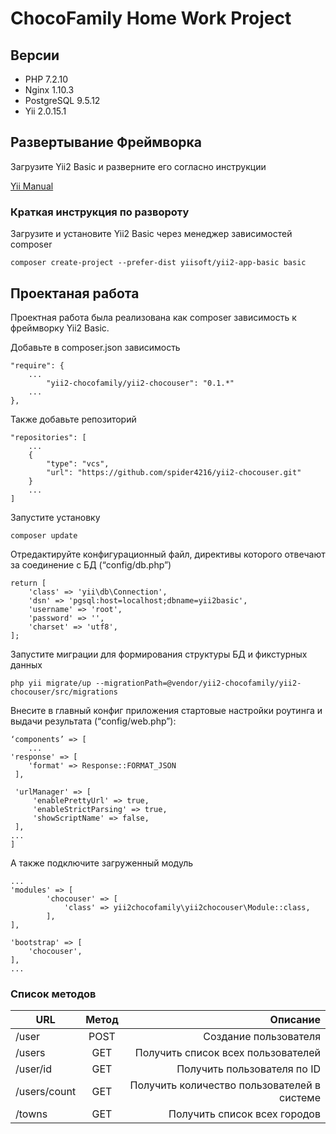 # ChocoFamily Home Work Project

## Версии

- PHP 7.2.10
- Nginx 1.10.3
- PostgreSQL 9.5.12
- Yii 2.0.15.1


## Развертывание Фреймворка

Загрузите Yii2 Basic и разверните его согласно инструкции

[Yii Manual](https://www.yiiframework.com/doc/guide/2.0/en/start-installation)

### Краткая инструкция по развороту

Загрузите и установите Yii2 Basic через менеджер зависимостей composer

```
composer create-project --prefer-dist yiisoft/yii2-app-basic basic
```

## Проектаная работа

Проектная работа была реализована как composer зависимость к фреймворку Yii2 Basic.

Добавьте в composer.json зависимость

```
"require": {
    ...
        "yii2-chocofamily/yii2-chocouser": "0.1.*"
    ...
},
```

Также добавьте репозиторий

```
"repositories": [
	...
	{
		"type": "vcs",
		"url": "https://github.com/spider4216/yii2-chocouser.git"
	}
	...
]

```

Запустите установку

```
composer update
```

Отредактируйте конфигурационный файл, директивы которого отвечают за соединение с БД (“config/db.php”)

```
return [
    'class' => 'yii\db\Connection',
    'dsn' => 'pgsql:host=localhost;dbname=yii2basic',
    'username' => 'root',
    'password' => '',
    'charset' => 'utf8',
];

```

Запустите миграции для формирования структуры БД и фикстурных данных

```
php yii migrate/up --migrationPath=@vendor/yii2-chocofamily/yii2-chocouser/src/migrations

```
Внесите в главный конфиг приложения стартовые настройки роутинга и выдачи результата (“config/web.php”):

```
‘components’ => [
    ...
'response' => [
	'format' => Response::FORMAT_JSON
 ],

 'urlManager' => [
     'enablePrettyUrl' => true,
     'enableStrictParsing' => true,
     'showScriptName' => false,
 ],
...
]

```
А также подключите загруженный модуль

```
...
'modules' => [
        'chocouser' => [
            'class' => yii2chocofamily\yii2chocouser\Module::class,
        ],
],

'bootstrap' => [
    'chocouser',
],
...

```

### Список методов

| URL          | Метод | Описание                                    |
| ------------ |:-----:| -------------------------------------------:|
| /user        | POST  | Создание пользователя                       |
| /users       | GET   | Получить список всех пользователей          |
| /user/id     | GET   | Получить пользователя по ID                 |
| /users/count | GET   | Получить количество пользователей в системе |
| /towns       | GET   | Получить список всех городов                |